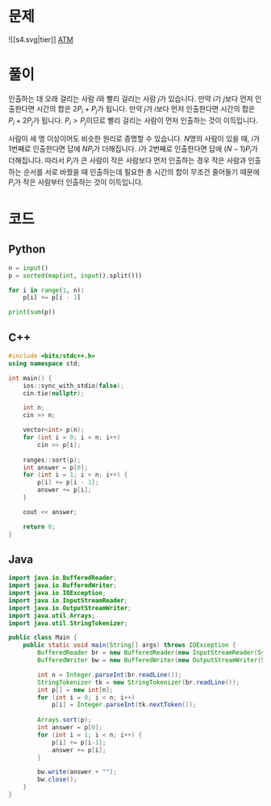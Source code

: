 # 문제
![[s4.svg|tier]] [ATM](https://www.acmicpc.net/problem/11399)
# 풀이
인출하는 데 오래 걸리는 사람 $i$와 빨리 걸리는 사람 $j$가 있습니다. 만약 $i$가 $j$보다 먼저 인출한다면 시간의 합은 $2P_i + P_j$가 됩니다. 만약 $j$가 $i$보다 먼저 인출한다면 시간의 합은 $P_i + 2P_j$가 됩니다. $P_i > P_j$이므로 빨리 걸리는 사람이 먼저 인출하는 것이 이득입니다.

사람이 세 명 이상이어도 비슷한 원리로 증명할 수 있습니다. $N$명의 사람이 있을 때, $i$가 $1$번째로 인출한다면 답에 $NP_i$가 더해집니다. $i$가 $2$번째로 인출한다면 답에 $(N-1)P_i$가 더해집니다. 따라서 $P_i$가 큰 사람이 작은 사람보다 먼저 인출하는 경우 작은 사람과 인출하는 순서를 서로 바꿨을 때 인출하는데 필요한 총 시간의 합이 무조건 줄어들기 때문에 $P_i$가 작은 사람부터 인출하는 것이 이득입니다.
# 코드
## Python
```python
n = input()
p = sorted(map(int, input().split()))

for i in range(1, n):
    p[i] += p[i - 1]

print(sum(p))
```
## C++
```cpp
#include <bits/stdc++.h>
using namespace std;

int main() {
    ios::sync_with_stdio(false);
    cin.tie(nullptr);

    int n;
    cin >> n;

    vector<int> p(n);
    for (int i = 0; i < n; i++)
        cin >> p[i];
    
    ranges::sort(p);
    int answer = p[0];
    for (int i = 1; i < n; i++) {
        p[i] += p[i - 1];
        answer += p[i];
    }

    cout << answer;

    return 0;
}
```
## Java
```java
import java.io.BufferedReader;
import java.io.BufferedWriter;
import java.io.IOException;
import java.io.InputStreamReader;
import java.io.OutputStreamWriter;
import java.util.Arrays;
import java.util.StringTokenizer;

public class Main {
    public static void main(String[] args) throws IOException {
        BufferedReader br = new BufferedReader(new InputStreamReader(System.in));
        BufferedWriter bw = new BufferedWriter(new OutputStreamWriter(System.out));

        int n = Integer.parseInt(br.readLine());
        StringTokenizer tk = new StringTokenizer(br.readLine());
        int p[] = new int[n];
        for (int i = 0; i < n; i++)
            p[i] = Integer.parseInt(tk.nextToken());
        
        Arrays.sort(p);
        int answer = p[0];
        for (int i = 1; i < n; i++) {
            p[i] += p[i-1];
            answer += p[i];
        }

        bw.write(answer + "");
        bw.close();
    }
}
```